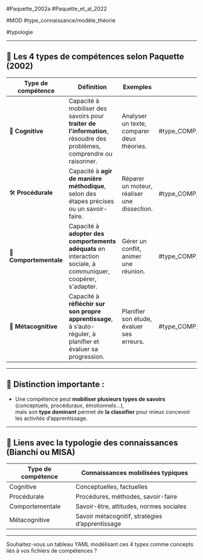 
#Paquette_2002a  #Paquette_et_al_2022 

#MOD #type_connaissance/modèle_théorie 

#typologie

---

## 🧩 Les 4 types de compétences selon Paquette (2002)

| **Type de compétence** | **Définition**                                                                                                       | **Exemples**                                |                            |
| ---------------------- | -------------------------------------------------------------------------------------------------------------------- | ------------------------------------------- | -------------------------- |
| 🧠 **Cognitive**       | Capacité à mobiliser des savoirs pour **traiter de l'information**, résoudre des problèmes, comprendre ou raisonner. | Analyser un texte, comparer deux théories.  | #type_COMP/cognitive       |
| 🛠️ **Procédurale**    | Capacité à **agir de manière méthodique**, selon des étapes précises ou un savoir-faire.                             | Réparer un moteur, réaliser une dissection. | #type_COMP/procédurale     |
| 💬 **Comportementale** | Capacité à **adopter des comportements adéquats** en interaction sociale, à communiquer, coopérer, s'adapter.        | Gérer un conflit, animer une réunion.       | #type_COMP/comportementale |
| 🔁 **Métacognitive**   | Capacité à **réfléchir sur son propre apprentissage**, à s’auto-réguler, à planifier et évaluer sa progression.      | Planifier son étude, évaluer ses erreurs.   | #type_COMP/métacogntive    |

---

## 🧠 Distinction importante :

- Une compétence peut **mobiliser plusieurs types de savoirs** (conceptuels, procéduraux, émotionnels…),  
    mais son **type dominant** permet de **la classifier** pour mieux concevoir les activités d’apprentissage.
    

---

## 📌 Liens avec la typologie des connaissances (Bianchi ou MISA)

|**Type de compétence**|**Connaissances mobilisées typiques**|
|---|---|
|Cognitive|Conceptuelles, factuelles|
|Procédurale|Procédures, méthodes, savoir-faire|
|Comportementale|Savoir-être, attitudes, normes sociales|
|Métacognitive|Savoir métacognitif, stratégies d’apprentissage|

---

Souhaitez-vous un tableau YAML modélisant ces 4 types comme concepts liés à vos fichiers de compétences ?